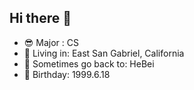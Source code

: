 ## Hi there 👋

- 😎 Major : CS
- 🏫 Living in: East San Gabriel, California
- 🏬 Sometimes go back to: HeBei
- 🎉 Birthday: 1999.6.18
